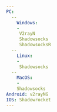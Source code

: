 ```yaml
---
PC:
  --
    Windows: 
    - 
     V2rayN 
     Shadowsocks 
     ShadowsocksR 
  --
    Linux: 
    - 
     Shadowsocks 
  -- 
    MacOS: 
    - 
    Shadowsocks 
Android: v2rayNG  
IOS: Shadowrocket  
---
```

